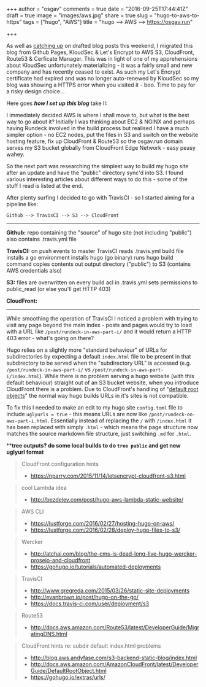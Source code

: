 +++
author = "osgav"
comments = true
date = "2016-09-25T17:44:41Z"
draft = true
image = "images/aws.jpg"
share = true
slug = "hugo-to-aws-to-https"
tags = ["hugo", "AWS"]
title = "hugo --> AWS --> https://osgav.run"

+++

As well as [catching up](/post/rundeck-on-aws-part-i.html) on drafted blog posts this weekend, I migrated this blog from Github Pages, KloudSec & Let's Encrypt to AWS S3, CloudFront, Route53 & Cerficate Manager. This was in light of one of my apprehensions about KloudSec unfortunately materializing - it was a fairly small and new company and has recently ceased to exist. As such my Let's Encrypt certificate had expired and was no longer auto-renewed by KloudSec so my blog was showing a HTTPS error when you visited it - boo. Time to pay for a risky design choice...

Here goes ***how I set up this blog*** take II:

I immediately decided AWS is where I shall move to, but what is the best way to go about it? Initially I was thinking about EC2 & NGINX and perhaps having Rundeck involved in the build process but realised I have a much simpler option - no EC2 nodes, put the files in S3 and switch on the website hosting feature, fix up CloudFront & Route53 so the osgav.run domain serves my S3 bucket globally from CloudFront Edge Network - easy peasy wahey.

So the next part was researching the simplest way to build my hugo site after an update and have the "public" directory sync'd into S3. I found various interesting articles about different ways to do this - some of the stuff I read is listed at the end.

After plenty surfing I decided to go with TravisCI - so I started aiming for a pipeline like:

```
Github --> TravisCI --> S3 --> CloudFront
```

----------------------

**Github:** repo containing the "source" of hugo site (not including "public")
also contains .travis.yml file

**TravisCI:** on push events to master TravisCI reads .travis.yml build file
installs a go environment
installs hugo (go binary) 
runs hugo build command
copies contents out output directory ("public") to S3
(contains AWS credentials also)

**S3:** files are overwritten on every build
acl in .travis.yml sets permissions to public_read (or else you'll get HTTP 403)

**CloudFront:** 

----------------------

While smoothing the operation of TravisCI I noticed a problem with trying to visit any page beyond the main index - posts and pages would try to load with a URL like `/post/rundeck-in-aws-part-i/` and it would return a HTTP 403 error - what's going on there? 

Hugo relies on a slightly more "standard behaviour" of URLs for subdirectories by expecting a default `index.html` file to be present in that subdirectory to be served when the "subdirectory URL" is accessed (e.g. `/post/rundeck-in-aws-part-i/` vs `/post/rundeck-in-aws-part-i/index.html`). While there is no problem serving a hugo website (with this default behaviour) straight out of an S3 bucket website, when you introduce CloudFront there is a problem. Due to CloudFront's handling of "[default root objects](http://docs.aws.amazon.com/AmazonCloudFront/latest/DeveloperGuide/DefaultRootObject.html)" the normal way hugo builds URLs in it's sites is not compatible.

To fix this I needed to make an edit to my hugo site `config.toml` file to include `uglyurls = true` - this means URLs are now like `/post/rundeck-on-aws-part-i.html`. Essentially instead of replacing the `/` with `/index.html` it has been replaced with simply `.html` - which means the page structure now matches the source markdown file structure, just switching `.md` for `.html`.



****tree outputs? do some local builds to do `tree public` and get new uglyurl format**



> CloudFront configuration hints
> 
> - https://nparry.com/2015/11/14/letsencrypt-cloudfront-s3.html<br />


> cool Lambda idea
> 
> - http://bezdelev.com/post/hugo-aws-lambda-static-website/<br />


> AWS CLI
> 
> - https://lustforge.com/2016/02/27/hosting-hugo-on-aws/<br />
> - https://lustforge.com/2016/02/28/deploy-hugo-files-to-s3/<br />

> Wercker
>
> - http://atchai.com/blog/the-cms-is-dead-long-live-hugo-wercker-proseio-and-cloudfront<br />
> - https://gohugo.io/tutorials/automated-deployments<br />

> TravisCI
> 
> - http://www.gregreda.com/2015/03/26/static-site-deployments<br />
> - http://evanbrown.io/post/hugo-on-the-go/<br />
> - https://docs.travis-ci.com/user/deployment/s3<br />

> Route53
> 
> - http://docs.aws.amazon.com/Route53/latest/DeveloperGuide/MigratingDNS.html<br />

> CloudFront hints re: subdir default index.html problems
>
> - http://blog.aws.andyfase.com/s3-backend-static-blog/index.html<br />
> - http://docs.aws.amazon.com/AmazonCloudFront/latest/DeveloperGuide/DefaultRootObject.html<br />
> - https://gohugo.io/extras/urls/<br />

